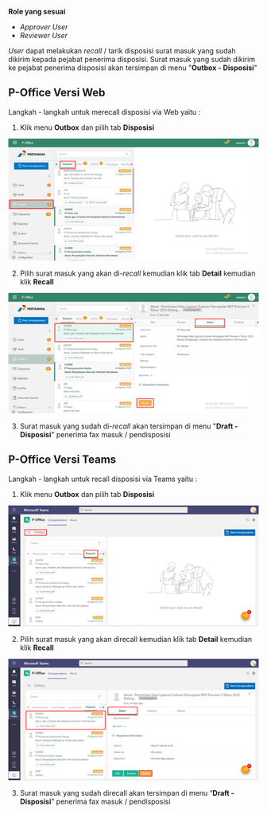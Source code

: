 **Role yang sesuai**

- *Approver User*
- *Reviewer User*

_User_ dapat melakukan _recall_ / tarik disposisi surat masuk yang sudah dikirim kepada pejabat penerima disposisi. Surat masuk yang sudah dikirim ke pejabat penerima disposisi akan tersimpan di menu "**Outbox - Disposisi**"

## **P-Office Versi Web**

Langkah - langkah untuk merecall disposisi via Web yaitu :

1.    Klik menu **Outbox** dan pilih tab **Disposisi**

![gambar](SuratMasuk/SM_Web/SM42.png)

2.    Pilih surat masuk yang akan di-_recall_ kemudian klik tab **Detail** kemudian klik **Recall**

![gambar](SuratMasuk/SM_Web/SM43.png)

3.    Surat masuk yang sudah di-_recall_ akan tersimpan di menu "**Draft - Disposisi**" penerima fax masuk / pendisposisi


## **P-Office Versi Teams**

Langkah - langkah untuk recall disposisi via Teams yaitu :

1.    Klik menu **Outbox** dan pilih tab **Disposisi**

![gambar](SuratMasuk/SM_Teams/SM47.png)

2.    Pilih surat masuk yang akan direcall kemudian klik tab **Detail** kemudian klik **Recall**

![gambar](SuratMasuk/SM_Teams/SM48.png)

3.    Surat masuk yang sudah direcall akan tersimpan di menu “**Draft - Disposisi**” penerima fax masuk / pendisposisi
